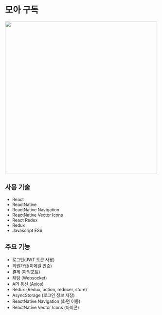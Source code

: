 # 모아 구독

<img style="width: 500px;" src="https://i.ibb.co/dcG77Rt/Screenshot-20221107-224432-submarkettest.jpg" />


## 사용 기술

- React
- ReactNative
- ReactNative Navigation
- ReactNative Vector Icons
- React Redux
- Redux
- Javascript ES6

## 주요 기능

- 로그인(JWT 토큰 사용)
- 회원가입(이메일 인증)
- 결제 (아임포트)
- 채팅 (Websocket)
- API 통신 (Axios)
- Redux (Redux, action, reducer, store)
- AsyncStorage (로그인 정보 저장)
- ReactNative Navigation (화면 이동)
- ReactNative Vector Icons (아이콘)
